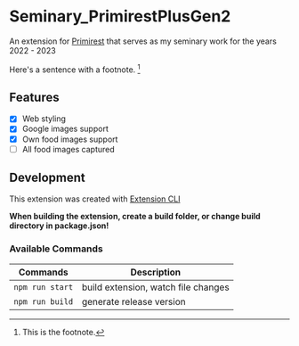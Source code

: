 # Seminary_PrimirestPlusGen2
An extension for [Primirest](https://www.mujprimirest.cz/) that serves as my seminary work for the years 2022 - 2023

Here's a sentence with a footnote. [^1]

[^1]: This is the footnote.

## Features
- [x] Web styling
- [x] Google images support
- [x] Own food images support
- [ ] All food images captured

## Development 
This extension was created with [Extension CLI](https://oss.mobilefirst.me/extension-cli/)

**When building the extension, create a build folder, or change build directory in package.json!**

### Available Commands
| Commands | Description |
| --- | --- |
| `npm run start` | build extension, watch file changes |
| `npm run build` | generate release version |
